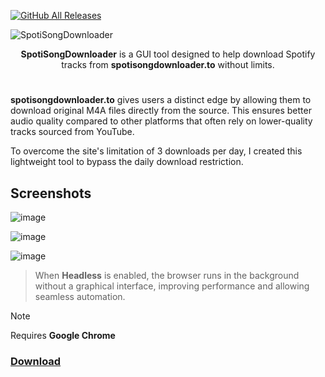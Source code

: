 [![GitHub All Releases](https://img.shields.io/github/downloads/afkarxyz/SpotiSongDownloader/total?style=for-the-badge)](https://github.com/afkarxyz/SpotiSongDownloader/releases)

![SpotiSongDownloader](https://github.com/user-attachments/assets/3c17df36-86d0-490b-b32d-d57ac691f48e)

<div align="center">
<b>SpotiSongDownloader</b> is a GUI tool designed to help download Spotify tracks from <b>spotisongdownloader.to</b> without limits.
</div>

#
**spotisongdownloader.to** gives users a distinct edge by allowing them to download original M4A files directly from the source. This ensures better audio quality compared to other platforms that often rely on lower-quality tracks sourced from YouTube.

To overcome the site's limitation of 3 downloads per day, I created this lightweight tool to bypass the daily download restriction.

## Screenshots

![image](https://github.com/user-attachments/assets/b029e616-3aba-43e1-bbe9-88133c2a9300)

![image](https://github.com/user-attachments/assets/1cae8459-157c-4bac-8abe-5fb75d47d5ba)

![image](https://github.com/user-attachments/assets/1a6bfee8-d79e-408c-a099-ef73ac1e8376)

> When **Headless** is enabled, the browser runs in the background without a graphical interface, improving performance and allowing seamless automation.

> [!NOTE]  
> Requires **Google Chrome**

### [Download](https://github.com/afkarxyz/SpotiSongDownloader/releases/download/v1.7/SpotiSongDownloader.exe)
